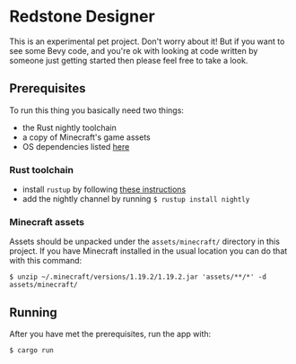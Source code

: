 # Redstone Designer

This is an experimental pet project. Don't worry about it! But if you want to
see some Bevy code, and you're ok with looking at code written by someone just
getting started then please feel free to take a look.

## Prerequisites

To run this thing you basically need two things:

- the Rust nightly toolchain
- a copy of Minecraft's game assets
- OS dependencies listed [here](https://bevyengine.org/learn/book/getting-started/setup/#install-os-dependencies)

### Rust toolchain

- install `rustup` by following [these instructions](https://www.rust-lang.org/tools/install)
- add the nightly channel by running `$ rustup install nightly`

### Minecraft assets

Assets should be unpacked under the `assets/minecraft/` directory in this
project. If you have Minecraft installed in the usual location you can do that
with this command:

    $ unzip ~/.minecraft/versions/1.19.2/1.19.2.jar 'assets/**/*' -d assets/minecraft/

## Running

After you have met the prerequisites, run the app with:

    $ cargo run
